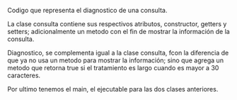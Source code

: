 Codigo que representa el diagnostico de una consulta.

La clase consulta contiene sus respectivos atributos, constructor, getters y setters; adicionalmente un metodo con el fin de mostrar la información de la consulta.

Diagnostico, se complementa igual a la clase consulta, fcon la diferencia de que ya no usa un metodo para mostrar la información; sino que agrega un metodo que retorna true si el tratamiento es largo cuando es mayor a 30 caracteres.

Por ultimo tenemos el main, el ejecutable para las dos clases anteriores.